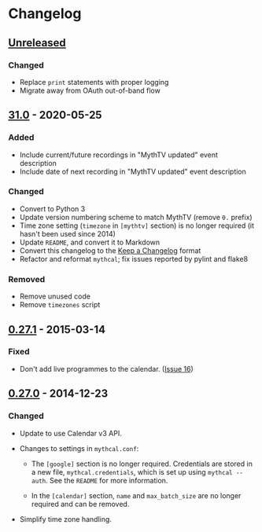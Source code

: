 # Changelog

## [Unreleased]

### Changed

- Replace `print` statements with proper logging
- Migrate away from OAuth out-of-band flow

## [31.0] - 2020-05-25

### Added

- Include current/future recordings in "MythTV updated" event description
- Include date of next recording in "MythTV updated" event description

### Changed

- Convert to Python 3
- Update version numbering scheme to match MythTV (remove `0.` prefix)
- Time zone setting (`timezone` in `[mythtv]` section) is no longer required (it hasn't been used since 2014)
- Update `README`, and convert it to Markdown
- Convert this changelog to the [Keep a Changelog] format
- Refactor and reformat `mythcal`; fix issues reported by pylint and flake8

### Removed

- Remove unused code
- Remove `timezones` script

## [0.27.1] - 2015-03-14

### Fixed

- Don't add live programmes to the calendar. ([Issue 16](https://github.com/richardfearn/mythcal/issues/16))


## [0.27.0] - 2014-12-23

### Changed

- Update to use Calendar v3 API.

- Changes to settings in `mythcal.conf`:

   - The `[google]` section is no longer required. Credentials are stored in a new file, `mythcal.credentials`, which is set up using `mythcal --auth`. See the `README` for more information.

   - In the `[calendar]` section, `name` and `max_batch_size` are no longer required and can be removed.

- Simplify time zone handling.

[Unreleased]: https://github.com/richardfearn/mythcal/compare/31.0...HEAD
[31.0]: https://github.com/richardfearn/mythcal/compare/0.27.1...31.0
[0.27.1]: https://github.com/richardfearn/mythcal/compare/0.27.0...0.27.1
[0.27.0]: https://github.com/richardfearn/mythcal/tree/0.27.0

[Keep a Changelog]: https://keepachangelog.com/en/1.0.0/
